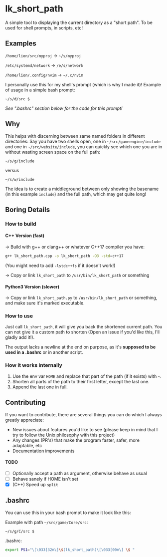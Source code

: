# lk_short_path

A simple tool to displaying the current directory as a "short path". To be used for shell prompts, in scripts, etc!

## Examples

`/home/lion/src/myproj` → `~/s/myproj`

`/etc/systemd/network` → `/e/s/network`

`/home/lion/.config/nvim` → `~/.c/nvim`

I personally use this for my shell's prompt (which is why I made it)! 
Example of usage in a simple bash prompt:

`~/s/d/src $ `

*See ".bashrc" section below for the code for this prompt!*

## Why

This helps with discerning between same named folders in different directories:
Say you have two shells open, one in `~/src/gameengine/include` and one in `~/src/website/include`, you can quickly see which one you are in without wasting screen space on the full path:

`~/s/g/include`

versus

`~/s/w/include`

The idea is to create a middleground between only showing the basename (in this example `include`) and the full path, which may get quite long!

## Boring Details

### How to build

#### C++ Version (fast)
→ Build with g++ or clang++ or whatever C++17 compiler you have:
  ```bash
  g++ lk_short_path.cpp -o lk_short_path -O3 -std=c++17
  ```
  (You might need to add `-lstdc++fs` if it doesn't work!)
  
→ Copy or link `lk_short_path` to `/usr/bin/lk_short_path` or something

#### Python3 Version (slower)

→ Copy or link `lk_short_path.py` to `/usr/bin/lk_short_path` or something, and make sure it's marked executable.

### How to use

Just call `lk_short_path`, it will give you back the shortened current path. You can not give it a custom path to shorten (Open an issue if you'd like this, I'll gladly add it!).

The output lacks a newline at the end on purpose, as it's **supposed to be used in a .bashrc** or in another script.

### How it works internally

1. Use the env var `HOME` and replace that part of the path (if it exists) with `~`.
2. Shorten all parts of the path to their first letter, except the last one.
3. Append the last one in full. 

## Contributing

If you want to contribute, there are several things you can do which I always greatly appreciate:

- New issues about features you'd like to see (please keep in mind that I try to follow the Unix philosophy with this project)
- Any changes (PR's) that make the program faster, safer, more adaptable, etc
- Documentation improvements

#### TODO

- [ ] Optionally accept a path as argument, otherwise behave as usual
- [ ] Behave sanely if HOME isn't set
- [x] (C++) Speed up `split`

## .bashrc

You can use this in your bash prompt to make it look like this:

Example with path `~/src/game/Core/src`:

`~/s/g/C/src $ `

.bashrc:
```bash
export PS1="\[\033[32m\]\$(lk_short_path)\[\033[00m\] \$ "
```
